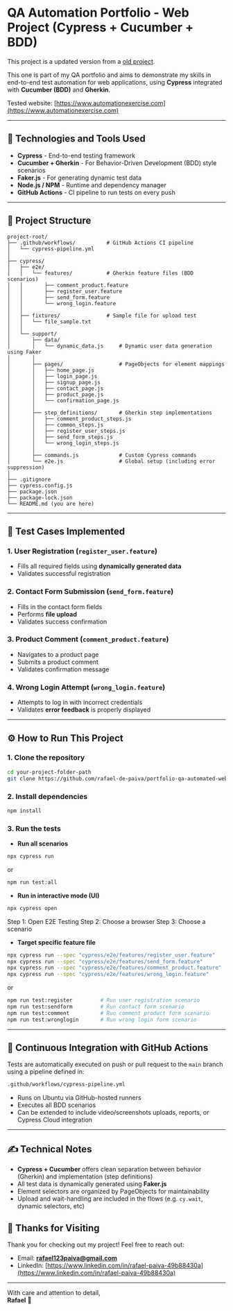 # QA Automation Portfolio - Web Project (Cypress + Cucumber + BDD)

 This project is a updated version from a [old project](https://github.com/rafael-de-paiva/old-qa-automated-web-test).

 This one is part of my QA portfolio and aims to demonstrate my skills in end-to-end test automation for web applications, using **Cypress** integrated with **Cucumber (BDD)** and **Gherkin**.

Tested website: [https://www.automationexercise.com](https://www.automationexercise.com)

---

## 🚀 Technologies and Tools Used

- **Cypress** - End-to-end testing framework
- **Cucumber + Gherkin** - For Behavior-Driven Development (BDD) style scenarios
- **Faker.js** - For generating dynamic test data
- **Node.js / NPM** - Runtime and dependency manager
- **GitHub Actions** - CI pipeline to run tests on every push

---

## 📄 Project Structure

```
project-root/
├── .github/workflows/          # GitHub Actions CI pipeline
│   └── cypress-pipeline.yml
│
├── cypress/
│   ├── e2e/
│   │   └── features/           # Gherkin feature files (BDD scenarios)
│   │       ├── comment_product.feature
│   │       ├── register_user.feature
│   │       ├── send_form.feature
│   │       └── wrong_login.feature
│   │
│   ├── fixtures/               # Sample file for upload test
│   │   └── file_sample.txt
│   │
│   └── support/
│       ├── data/
│       │   └── dynamic_data.js     # Dynamic user data generation using Faker
│       │
│       ├── pages/                  # PageObjects for element mappings
│       │   ├── home_page.js
│       │   ├── login_page.js
│       │   ├── signup_page.js
│       │   ├── contact_page.js
│       │   ├── product_page.js
│       │   └── confirmation_page.js
│       │
│       ├── step_definitions/       # Gherkin step implementations
│       │   ├── comment_product_steps.js
│       │   ├── common_steps.js
│       │   ├── register_user_steps.js
│       │   ├── send_form_steps.js
│       │   └── wrong_login_steps.js
│       │
│       ├── commands.js             # Custom Cypress commands
│       └── e2e.js                  # Global setup (including error suppression)
│
├── .gitignore
├── cypress.config.js
├── package.json
├── package-lock.json
└── README.md (you are here)
```

---

## 🧪 Test Cases Implemented

### 1. User Registration (`register_user.feature`)
- Fills all required fields using **dynamically generated data**
- Validates successful registration

### 2. Contact Form Submission (`send_form.feature`)
- Fills in the contact form fields
- Performs **file upload**
- Validates success confirmation

### 3. Product Comment (`comment_product.feature`)
- Navigates to a product page
- Submits a product comment
- Validates confirmation message

### 4. Wrong Login Attempt (`wrong_login.feature`)
- Attempts to log in with incorrect credentials
- Validates **error feedback** is properly displayed

---

## ⚙️ How to Run This Project

### 1. Clone the repository
```bash
cd your-project-folder-path
git clone https://github.com/rafael-de-paiva/portfolio-qa-automated-web-test.git
```

### 2. Install dependencies
```bash
npm install
```

### 3. Run the tests

- **Run all scenarios**
```bash
npx cypress run
```
or
```bash
npm run test:all
```

- **Run in interactive mode (UI)**
```bash
npx cypress open
```
Step 1: Open E2E Testing
Step 2: Choose a browser
Step 3: Choose a scenario

- **Target specific feature file**
```bash
npx cypress run --spec "cypress/e2e/features/register_user.feature"    # Run user registration scenario
npx cypress run --spec "cypress/e2e/features/send_form.feature"        # Run contact form scenario
npx cypress run --spec "cypress/e2e/features/comment_product.feature"  # Run comment product form scenario
npx cypress run --spec "cypress/e2e/features/wrong_login.feature"      # Run wrong login form scenario

```
or
```bash
npm run test:register         # Run user registration scenario
npm run test:sendform         # Run contact form scenario
npm run test:comment          # Run comment product form scenario
npm run test:wronglogin       # Run wrong login form scenario
```

---

## 🚀 Continuous Integration with GitHub Actions

Tests are automatically executed on push or pull request to the `main` branch using a pipeline defined in:
```bash
.github/workflows/cypress-pipeline.yml
```
- Runs on Ubuntu via GitHub-hosted runners
- Executes all BDD scenarios
- Can be extended to include video/screenshots uploads, reports, or Cypress Cloud integration

---

## ✍️ Technical Notes

- **Cypress + Cucumber** offers clean separation between behavior (Gherkin) and implementation (step definitions)
- All test data is dynamically generated using **Faker.js**
- Element selectors are organized by PageObjects for maintainability
- Upload and wait-handling are included in the flows (e.g. `cy.wait`, dynamic selectors, etc)

## 🙏 Thanks for Visiting
Thank you for checking out my project! Feel free to reach out:

- Email: **rafael123paiva@gmail.com**
- LinkedIn: [https://www.linkedin.com/in/rafael-paiva-49b88430a](https://www.linkedin.com/in/rafael-paiva-49b88430a)

---

With care and attention to detail,  
**Rafael** 🐉

